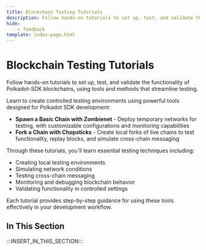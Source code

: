 ```yaml
---
title: Blockchain Testing Tutorials
description: Follow hands-on tutorials to set up, test, and validate the functionality of Polkadot-SDK blockchains, using tools and methods that streamline testing.
hide: 
    - feedback
template: index-page.html
---
```


# Blockchain Testing Tutorials

Follow hands-on tutorials to set up, test, and validate the functionality of Polkadot-SDK blockchains, using tools and methods that streamline testing.

Learn to create controlled testing environments using powerful tools designed for Polkadot SDK development:

- **Spawn a Basic Chain with Zombienet** - Deploy temporary networks for testing, with customizable configurations and monitoring capabilities
- **Fork a Chain with Chopsticks** - Create local forks of live chains to test functionality, replay blocks, and simulate cross-chain messaging

Through these tutorials, you'll learn essential testing techniques including:

- Creating local testing environments
- Simulating network conditions
- Testing cross-chain messaging
- Monitoring and debugging blockchain behavior
- Validating functionality in controlled settings

Each tutorial provides step-by-step guidance for using these tools effectively in your development workflow.

## In This Section

:::INSERT_IN_THIS_SECTION:::
